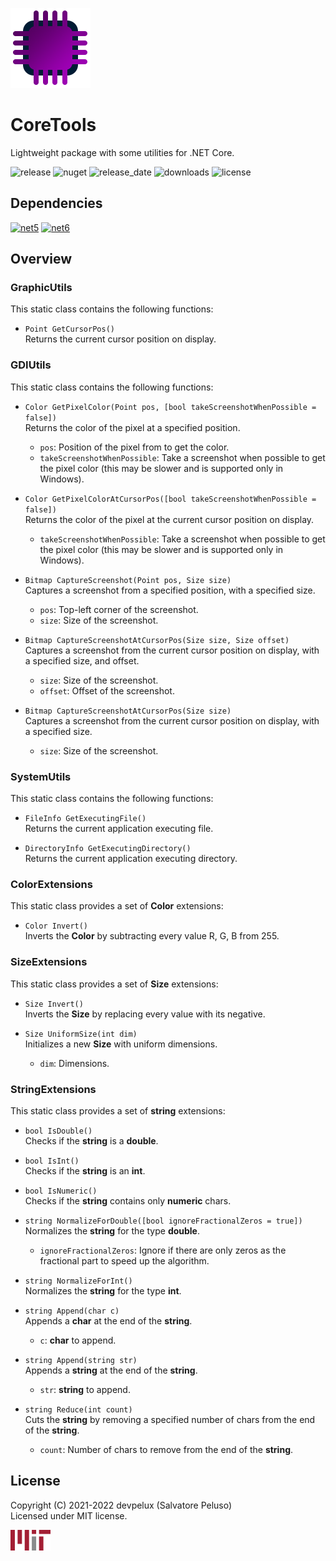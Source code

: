 ![icon](https://raw.githubusercontent.com/devpelux/coretools/1.1.0/Assets/Icon.png)

# CoreTools

Lightweight package with some utilities for .NET Core.

![release](https://img.shields.io/github/v/release/devpelux/coretools?sort=semver)
![nuget](https://img.shields.io/nuget/v/coretools)
![release_date](https://img.shields.io/github/release-date/devpelux/coretools)
![downloads](https://img.shields.io/nuget/dt/coretools)
![license](https://img.shields.io/github/license/devpelux/coretools)

## Dependencies

[![net5](https://img.shields.io/badge/.NET-v5.0-blue)](https://docs.microsoft.com/dotnet)
[![net6](https://img.shields.io/badge/.NET-v6.0-blue)](https://docs.microsoft.com/dotnet)

## Overview

### GraphicUtils

This static class contains the following functions:

- `Point GetCursorPos()`  
Returns the current cursor position on display.

### GDIUtils

This static class contains the following functions:

- `Color GetPixelColor(Point pos, [bool takeScreenshotWhenPossible = false])`  
Returns the color of the pixel at a specified position.

  - `pos`: Position of the pixel from to get the color.
  - `takeScreenshotWhenPossible`: Take a screenshot when possible to get the pixel color
    (this may be slower and is supported only in Windows).

- `Color GetPixelColorAtCursorPos([bool takeScreenshotWhenPossible = false])`  
Returns the color of the pixel at the current cursor position on display.

  - `takeScreenshotWhenPossible`: Take a screenshot when possible to get the pixel color
    (this may be slower and is supported only in Windows). 

- `Bitmap CaptureScreenshot(Point pos, Size size)`  
Captures a screenshot from a specified position, with a specified size.

  - `pos`: Top-left corner of the screenshot.
  - `size`: Size of the screenshot.

- `Bitmap CaptureScreenshotAtCursorPos(Size size, Size offset)`  
Captures a screenshot from the current cursor position on display, with a specified size, and offset.

  - `size`: Size of the screenshot.
  - `offset`: Offset of the screenshot.

- `Bitmap CaptureScreenshotAtCursorPos(Size size)`  
Captures a screenshot from the current cursor position on display, with a specified size.

  - `size`: Size of the screenshot.

### SystemUtils

This static class contains the following functions:

- `FileInfo GetExecutingFile()`  
Returns the current application executing file.

- `DirectoryInfo GetExecutingDirectory()`  
Returns the current application executing directory.

### ColorExtensions

This static class provides a set of **Color** extensions:

- `Color Invert()`  
Inverts the **Color** by subtracting every value R, G, B from 255.

### SizeExtensions

This static class provides a set of **Size** extensions:

- `Size Invert()`  
Inverts the **Size** by replacing every value with its negative.

- `Size UniformSize(int dim)`  
Initializes a new **Size** with uniform dimensions.

  - `dim`: Dimensions.

### StringExtensions

This static class provides a set of **string** extensions:

- `bool IsDouble()`  
Checks if the **string** is a **double**.

- `bool IsInt()`  
Checks if the **string** is an **int**.

- `bool IsNumeric()`  
Checks if the **string** contains only **numeric** chars.

- `string NormalizeForDouble([bool ignoreFractionalZeros = true])`  
Normalizes the **string** for the type **double**.

  - `ignoreFractionalZeros`: Ignore if there are only zeros as the fractional part to speed up the algorithm.

- `string NormalizeForInt()`  
Normalizes the **string** for the type **int**.

- `string Append(char c)`  
Appends a **char** at the end of the **string**.

  - `c`: **char** to append.

- `string Append(string str)`  
Appends a **string** at the end of the **string**.

  - `str`: **string** to append.

- `string Reduce(int count)`  
Cuts the **string** by removing a specified number of chars from the end of the **string**.

  - `count`: Number of chars to remove from the end of the **string**.

## License
Copyright (C) 2021-2022 devpelux (Salvatore Peluso)  
Licensed under MIT license.

[![mit](https://raw.githubusercontent.com/devpelux/coretools/1.1.0/Assets/Mit.png)](https://github.com/devpelux/coretools/blob/1.1.0/LICENSE)
